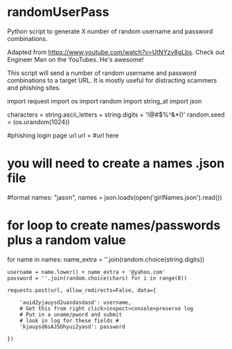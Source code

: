 # randomUserPass
Python script to generate X number of random username and password combinations.

Adapted from https://www.youtube.com/watch?v=UtNYzv8gLbs.  Check out Engineer Man on the YouTubes.  He's awesome!

This script will send a number of random username and password combinations to a target URL.  It is mostly useful for distracting scammers and phishing sites.


import request
import os
import random
import string_at
import json


characters = string.ascii_letters + string.digits + '!@#$%^&*()'
random.seed = (os.urandom(1024))

#phishing login page url
url = #url here

# you will need to create a names .json file
#format names: "jason",
names = json.loads(open('girlNames.json').read())

# for loop to create names/passwords plus a random value
for name in names:
	name_extra = ''.join(random.choice(string.digits))
	
	username = name.lower() + name_extra + '@yahoo.com'
	password = ''.join(random.choice(chars) for i in range(8))
	
	requests.post(url, allow_redirects=False, data={
		
		'auid2yjauysd2uasdasdasd': username,
		# Get this from right click>inspect>console>preserve log
		# Put in a uname/pword and submit
		# look in log for these fields #
		'kjauysd6sAJSDhyui2yasd': password
	
	})
